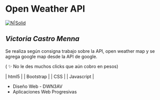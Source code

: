 # Open Weather API

[![N|Solid](https://upload.wikimedia.org/wikipedia/commons/thumb/f/f6/OpenWeather-Logo.jpg/120px-OpenWeather-Logo.jpg)](https://openweathermap-delta.vercel.app/)

## _Victoria Castro Menna_


Se realiza según consigna trabajo sobre la API, open weather map y se agrega google map desde la API de google. 

( ✨ No le des muchos clicks que aún cobro en pesos)


| html5 | | Bootstrap | | CSS | | Javascript | 

- Diseño Web - DWN3AV 
- Aplicaciones Web Progresivas
